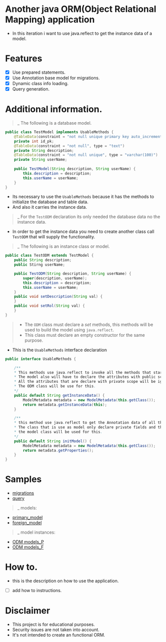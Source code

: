 # Another java ORM(Object Relational Mapping) application

- In this iteration i want to use java.reflect to get the instance data of a model.

# Features 

- [x] Use prepared statements.
- [x] Use Annotation base model for migrations. 
- [x] Dynamic class info loading.
- [x] Query generation.

# Additional information.

>_ The following is a database model.
```java
public class TestModel implements UsableMethods {
    @TableData(constraint = "not null unique primary key auto_increment", type = "int")
    private int id_pk;
    @TableData(constraint = "not null", type = "text")
    private String description;
    @TableData(constraint = "not null unique", type = "varchar(100)")
    private String userName;
    
    public TestModel(String description, String userName) {
        this.description = description;
        this.userName = userName;
    }
}
```
- Its necessary to use the `UsableMethods` because it has the methods to initialize the database and table data.
- And also it carries the instance data.

>_ For the `TestODM` declaration its only needed the database data no the instance data.
- In order to get the instance data you need to create another class call `TestODM` that will supply the functionality.

>_ The following is an instance class or model.

```java
public class TestODM extends TestModel {
    public String description;
    public Stirng userName;

    public TestODM(String description, String userName) {
        super(description, userName);
        this.description = description;
        this.userName = userName;
    }
    public void setDescription(String val) {
    }
    public void setRol(String val) {
    }
}
```

>- The `ODM` class must declare a *set* methods, this methods will be used to build the model using `java.reflect`.
>- This class must declare an empty constructor for the same purpose.


- This is the `UsableMethods` interface declaration
```java
public interface UsableMethods {

    /**
    * This methods use java.reflect to invoke all the methods that starts with getMethodName.
    * The model also will have to declare the attributes with public scope.
    * All the attributes that are declare with private scope will be ignored.
    * The ODM class will be use for this.
    */
    public default String getInstanceData() {
        ModelMetadata metadata = new ModelMetadata(this.getClass());
        return metadata.getInstanceData(this);
    }

    /**
    * this method use java.reflect to get the Annotation data of all the attributes.
    * The class that is use as model only declare private fields and the public field is a constructor used for the ODM class.
    * the model class will be used for this.
    */
    public default String initModel() {
        ModelMetadata metadata = new ModelMetadata(this.getClass());
        return metadata.getProperties();
    }
}
```

# Samples
- [migrations](./src/Samples/Migration/MigrationSample.java)
- [query]()

>_ models:

- [primary_model](./src/Samples/Models/primary/TestModel.java)
- [foreign_model](./src/Samples/Models/Foreign/UsersModel.java)

>_ model instances:

- [ODM models_P](./src/Samples/Models/Primary/TestODM.java)
- [ODM models_F](./src/Samples/Models/Foreign/UsersODM.java)

# How to.

- this is the description on how to use the application.
- [ ] add how to instructions.

# Disclaimer

- This project is for educational purposes.
- Security issues are not taken into account.
- It's not intended to create an functional ORM.
